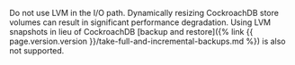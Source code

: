 Do not use LVM in the I/O path. Dynamically resizing CockroachDB store volumes can result in significant performance degradation. Using LVM snapshots in lieu of CockroachDB [backup and restore]({% link {{ page.version.version }}/take-full-and-incremental-backups.md %}) is also not supported.